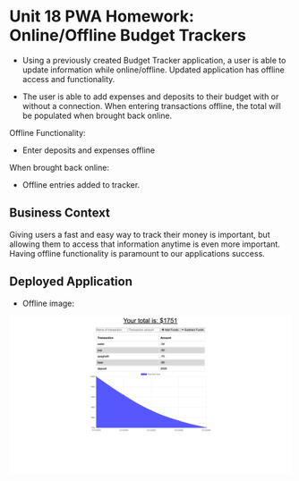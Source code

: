 # Unit 18 PWA Homework: Online/Offline Budget Trackers

* Using a previously created Budget Tracker application, a user is able to update information while online/offline. Updated application has offline access and functionality.

* The user is able to add expenses and deposits to their budget with or without a connection. When entering transactions offline, the total will be populated when brought back online.

Offline Functionality:

  * Enter deposits and expenses offline

When brought back online:

  * Offline entries added to tracker.

## Business Context

Giving users a fast and easy way to track their money is important, but allowing them to access that information anytime is even more important. Having offline functionality is paramount to our applications success.

## Deployed Application


* Offline image:

![Offline](public/img/screenshot.png)